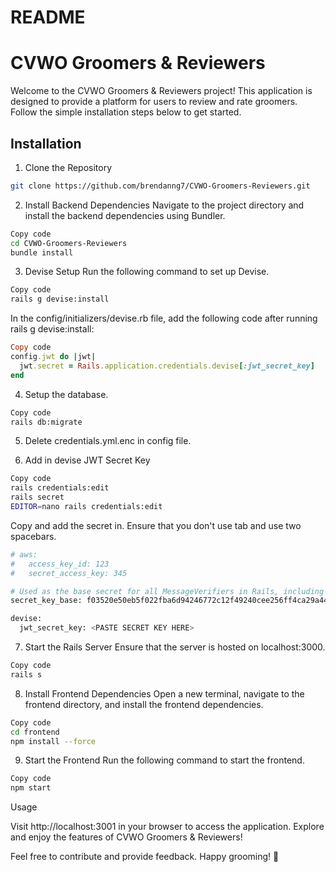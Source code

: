 # README

# CVWO Groomers & Reviewers

Welcome to the CVWO Groomers & Reviewers project! This application is designed to provide a platform for users to review and rate groomers. Follow the simple installation steps below to get started.

## Installation

1. Clone the Repository

```bash
git clone https://github.com/brendanng7/CVWO-Groomers-Reviewers.git
```
2. Install Backend Dependencies
Navigate to the project directory and install the backend dependencies using Bundler.

```bash
Copy code
cd CVWO-Groomers-Reviewers
bundle install
```
3. Devise Setup
Run the following command to set up Devise.

```bash
Copy code
rails g devise:install
```
In the config/initializers/devise.rb file, add the following code after running rails g devise:install:

```ruby
Copy code
config.jwt do |jwt|
  jwt.secret = Rails.application.credentials.devise[:jwt_secret_key]
end
```
4. Setup the database.
```bash
Copy code
rails db:migrate
```
5. Delete credentials.yml.enc in config file.

6. Add in devise JWT Secret Key
```bash
Copy code
rails credentials:edit
rails secret
EDITOR=nano rails credentials:edit
```
Copy and add the secret in. Ensure that you don't use tab and use two spacebars.
```bash
# aws:
#   access_key_id: 123
#   secret_access_key: 345

# Used as the base secret for all MessageVerifiers in Rails, including the one protecting cookies.
secret_key_base: f03520e50eb5f022fba6d94246772c12f49240cee256ff4ca29a444e6123e4ca3195c28a20be72444ba6092f5904836a422338227016c94ec8c281fe1a230f40

devise:
  jwt_secret_key: <PASTE SECRET KEY HERE>
```

7. Start the Rails Server
Ensure that the server is hosted on localhost:3000.

```bash
Copy code
rails s
```
8. Install Frontend Dependencies
Open a new terminal, navigate to the frontend directory, and install the frontend dependencies.

```bash
Copy code
cd frontend
npm install --force
```
9. Start the Frontend
Run the following command to start the frontend.

```bash
Copy code
npm start
```
Usage

Visit http://localhost:3001 in your browser to access the application. Explore and enjoy the features of CVWO Groomers & Reviewers!

Feel free to contribute and provide feedback. Happy grooming! 🐾
